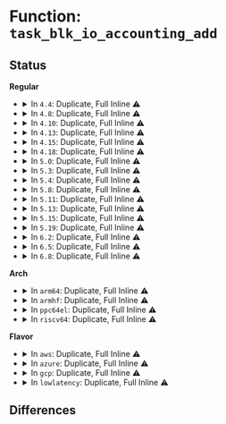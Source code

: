 # Function: <code>task_blk_io_accounting_add</code>

## Status
<b>Regular</b>
<ul>
<li>
<details>
<summary>In <code>4.4</code>: Duplicate, Full Inline ⚠️</summary>

**Collision:** Static Duplication

**Inline:** Full

**Transformation:** False

**Instances:**

```
In kernel/exit.c (ffffffff810825f4)
Location: include/linux/task_io_accounting_ops.h:48
Inline: True
Inline callers:
  - kernel/exit.c:release_task
  - kernel/exit.c:wait_consider_task
  - kernel/exit.c:wait_consider_task
```
```
In fs/proc/base.c (ffffffff8127b320)
Location: include/linux/task_io_accounting_ops.h:48
Inline: True
Inline callers:
  - fs/proc/base.c:do_io_accounting
  - fs/proc/base.c:do_io_accounting
```
</details>
</li>
<li>
<details>
<summary>In <code>4.8</code>: Duplicate, Full Inline ⚠️</summary>

**Collision:** Static Duplication

**Inline:** Full

**Transformation:** False

**Instances:**

```
In kernel/exit.c (ffffffff8108628c)
Location: include/linux/task_io_accounting_ops.h:48
Inline: True
Inline callers:
  - kernel/exit.c:wait_consider_task
  - kernel/exit.c:wait_consider_task
  - kernel/exit.c:release_task
```
```
In fs/proc/base.c (ffffffff812a7e20)
Location: include/linux/task_io_accounting_ops.h:48
Inline: True
Inline callers:
  - fs/proc/base.c:do_io_accounting
  - fs/proc/base.c:do_io_accounting
```
</details>
</li>
<li>
<details>
<summary>In <code>4.10</code>: Duplicate, Full Inline ⚠️</summary>

**Collision:** Static Duplication

**Inline:** Full

**Transformation:** False

**Instances:**

```
In kernel/exit.c (ffffffff8108b1fc)
Location: include/linux/task_io_accounting_ops.h:48
Inline: True
Inline callers:
  - kernel/exit.c:wait_consider_task
  - kernel/exit.c:wait_consider_task
  - kernel/exit.c:release_task
```
```
In fs/proc/base.c (ffffffff812bd700)
Location: include/linux/task_io_accounting_ops.h:48
Inline: True
Inline callers:
  - fs/proc/base.c:do_io_accounting
  - fs/proc/base.c:do_io_accounting
```
</details>
</li>
<li>
<details>
<summary>In <code>4.13</code>: Duplicate, Full Inline ⚠️</summary>

**Collision:** Static Duplication

**Inline:** Full

**Transformation:** False

**Instances:**

```
In kernel/exit.c (ffffffff81087f81)
Location: include/linux/task_io_accounting_ops.h:48
Inline: True
Inline callers:
  - kernel/exit.c:wait_consider_task
  - kernel/exit.c:wait_consider_task
  - kernel/exit.c:release_task
```
```
In fs/proc/base.c (ffffffff812ca68c)
Location: include/linux/task_io_accounting_ops.h:48
Inline: True
Inline callers:
  - fs/proc/base.c:do_io_accounting
  - fs/proc/base.c:do_io_accounting
```
</details>
</li>
<li>
<details>
<summary>In <code>4.15</code>: Duplicate, Full Inline ⚠️</summary>

**Collision:** Static Duplication

**Inline:** Full

**Transformation:** False

**Instances:**

```
In kernel/exit.c (ffffffff8108ed0c)
Location: include/linux/task_io_accounting_ops.h:49
Inline: True
Inline callers:
  - kernel/exit.c:wait_consider_task
  - kernel/exit.c:wait_consider_task
  - kernel/exit.c:release_task
```
```
In fs/proc/base.c (ffffffff812eef1c)
Location: include/linux/task_io_accounting_ops.h:49
Inline: True
Inline callers:
  - fs/proc/base.c:do_io_accounting
  - fs/proc/base.c:do_io_accounting
```
</details>
</li>
<li>
<details>
<summary>In <code>4.18</code>: Duplicate, Full Inline ⚠️</summary>

**Collision:** Static Duplication

**Inline:** Full

**Transformation:** False

**Instances:**

```
In kernel/exit.c (ffffffff81092807)
Location: include/linux/task_io_accounting_ops.h:49
Inline: True
Inline callers:
  - kernel/exit.c:wait_consider_task
  - kernel/exit.c:wait_consider_task
```
```
In fs/proc/base.c (ffffffff8131bfe5)
Location: include/linux/task_io_accounting_ops.h:49
Inline: True
Inline callers:
  - fs/proc/base.c:do_io_accounting
  - fs/proc/base.c:do_io_accounting
```
</details>
</li>
<li>
<details>
<summary>In <code>5.0</code>: Duplicate, Full Inline ⚠️</summary>

**Collision:** Static Duplication

**Inline:** Full

**Transformation:** False

**Instances:**

```
In kernel/exit.c (ffffffff8109aaeb)
Location: include/linux/task_io_accounting_ops.h:49
Inline: True
Inline callers:
  - kernel/exit.c:wait_consider_task
  - kernel/exit.c:wait_consider_task
```
```
In fs/proc/base.c (ffffffff81333195)
Location: include/linux/task_io_accounting_ops.h:49
Inline: True
Inline callers:
  - fs/proc/base.c:do_io_accounting
  - fs/proc/base.c:do_io_accounting
```
</details>
</li>
<li>
<details>
<summary>In <code>5.3</code>: Duplicate, Full Inline ⚠️</summary>

**Collision:** Static Duplication

**Inline:** Full

**Transformation:** False

**Instances:**

```
In kernel/exit.c (ffffffff8109ed60)
Location: include/linux/task_io_accounting_ops.h:49
Inline: True
Inline callers:
  - kernel/exit.c:wait_task_zombie
  - kernel/exit.c:wait_task_zombie
  - kernel/exit.c:release_task
```
```
In fs/proc/base.c (ffffffff8135b0ed)
Location: include/linux/task_io_accounting_ops.h:49
Inline: True
Inline callers:
  - fs/proc/base.c:do_io_accounting
  - fs/proc/base.c:do_io_accounting
```
</details>
</li>
<li>
<details>
<summary>In <code>5.4</code>: Duplicate, Full Inline ⚠️</summary>

**Collision:** Static Duplication

**Inline:** Full

**Transformation:** False

**Instances:**

```
In kernel/exit.c (ffffffff810a52f0)
Location: include/linux/task_io_accounting_ops.h:49
Inline: True
Inline callers:
  - kernel/exit.c:wait_task_zombie
  - kernel/exit.c:wait_task_zombie
  - kernel/exit.c:release_task
```
```
In fs/proc/base.c (ffffffff813732fd)
Location: include/linux/task_io_accounting_ops.h:49
Inline: True
Inline callers:
  - fs/proc/base.c:do_io_accounting
  - fs/proc/base.c:do_io_accounting
```
</details>
</li>
<li>
<details>
<summary>In <code>5.8</code>: Duplicate, Full Inline ⚠️</summary>

**Collision:** Static Duplication

**Inline:** Full

**Transformation:** False

**Instances:**

```
In kernel/exit.c (ffffffff810ad046)
Location: include/linux/task_io_accounting_ops.h:49
Inline: True
Inline callers:
  - kernel/exit.c:wait_task_zombie
  - kernel/exit.c:wait_task_zombie
  - kernel/exit.c:__exit_signal
```
```
In fs/proc/base.c (ffffffff813bb59d)
Location: include/linux/task_io_accounting_ops.h:49
Inline: True
Inline callers:
  - fs/proc/base.c:do_io_accounting
  - fs/proc/base.c:do_io_accounting
```
</details>
</li>
<li>
<details>
<summary>In <code>5.11</code>: Duplicate, Full Inline ⚠️</summary>

**Collision:** Static Duplication

**Inline:** Full

**Transformation:** False

**Instances:**

```
In kernel/exit.c (ffffffff810a870f)
Location: include/linux/task_io_accounting_ops.h:49
Inline: True
Inline callers:
  - kernel/exit.c:wait_task_zombie
  - kernel/exit.c:wait_task_zombie
  - kernel/exit.c:__exit_signal
```
```
In fs/proc/base.c (ffffffff813cd12d)
Location: include/linux/task_io_accounting_ops.h:49
Inline: True
Inline callers:
  - fs/proc/base.c:do_io_accounting
  - fs/proc/base.c:do_io_accounting
```
</details>
</li>
<li>
<details>
<summary>In <code>5.13</code>: Duplicate, Full Inline ⚠️</summary>

**Collision:** Static Duplication

**Inline:** Full

**Transformation:** False

**Instances:**

```
In kernel/exit.c (ffffffff810a95c6)
Location: include/linux/task_io_accounting_ops.h:49
Inline: True
Inline callers:
  - kernel/exit.c:wait_task_zombie
  - kernel/exit.c:wait_task_zombie
  - kernel/exit.c:__exit_signal
```
```
In fs/proc/base.c (ffffffff813d3ffd)
Location: include/linux/task_io_accounting_ops.h:49
Inline: True
Inline callers:
  - fs/proc/base.c:do_io_accounting
  - fs/proc/base.c:do_io_accounting
```
</details>
</li>
<li>
<details>
<summary>In <code>5.15</code>: Duplicate, Full Inline ⚠️</summary>

**Collision:** Static Duplication

**Inline:** Full

**Transformation:** False

**Instances:**

```
In kernel/exit.c (ffffffff810bb0b6)
Location: include/linux/task_io_accounting_ops.h:49
Inline: True
Inline callers:
  - kernel/exit.c:wait_task_zombie
  - kernel/exit.c:wait_task_zombie
  - kernel/exit.c:__exit_signal
```
```
In fs/proc/base.c (ffffffff8142570d)
Location: include/linux/task_io_accounting_ops.h:49
Inline: True
Inline callers:
  - fs/proc/base.c:do_io_accounting
  - fs/proc/base.c:do_io_accounting
```
</details>
</li>
<li>
<details>
<summary>In <code>5.19</code>: Duplicate, Full Inline ⚠️</summary>

**Collision:** Static Duplication

**Inline:** Full

**Transformation:** False

**Instances:**

```
In kernel/exit.c (ffffffff810d1a82)
Location: include/linux/task_io_accounting_ops.h:49
Inline: True
Inline callers:
  - kernel/exit.c:wait_task_zombie
  - kernel/exit.c:wait_task_zombie
  - kernel/exit.c:__exit_signal
```
```
In fs/proc/base.c (ffffffff8149ea80)
Location: include/linux/task_io_accounting_ops.h:49
Inline: True
Inline callers:
  - fs/proc/base.c:do_io_accounting
  - fs/proc/base.c:do_io_accounting
```
</details>
</li>
<li>
<details>
<summary>In <code>6.2</code>: Duplicate, Full Inline ⚠️</summary>

**Collision:** Static Duplication

**Inline:** Full

**Transformation:** False

**Instances:**

```
In kernel/exit.c (ffffffff810f04d2)
Location: include/linux/task_io_accounting_ops.h:49
Inline: True
Inline callers:
  - kernel/exit.c:wait_task_zombie
  - kernel/exit.c:wait_task_zombie
  - kernel/exit.c:__exit_signal
```
```
In fs/proc/base.c (ffffffff815337a0)
Location: include/linux/task_io_accounting_ops.h:49
Inline: True
Inline callers:
  - fs/proc/base.c:do_io_accounting
  - fs/proc/base.c:do_io_accounting
```
</details>
</li>
<li>
<details>
<summary>In <code>6.5</code>: Duplicate, Full Inline ⚠️</summary>

**Collision:** Static Duplication

**Inline:** Full

**Transformation:** False

**Instances:**

```
In kernel/exit.c (ffffffff810fc492)
Location: include/linux/task_io_accounting_ops.h:49
Inline: True
Inline callers:
  - kernel/exit.c:wait_task_zombie
  - kernel/exit.c:wait_task_zombie
  - kernel/exit.c:__exit_signal
```
```
In fs/proc/base.c (ffffffff8156b990)
Location: include/linux/task_io_accounting_ops.h:49
Inline: True
Inline callers:
  - fs/proc/base.c:do_io_accounting
  - fs/proc/base.c:do_io_accounting
```
</details>
</li>
<li>
<details>
<summary>In <code>6.8</code>: Duplicate, Full Inline ⚠️</summary>

**Collision:** Static Duplication

**Inline:** Full

**Transformation:** False

**Instances:**

```
In kernel/exit.c (ffffffff81105b9b)
Location: include/linux/task_io_accounting_ops.h:49
Inline: True
Inline callers:
  - kernel/exit.c:wait_task_zombie
  - kernel/exit.c:wait_task_zombie
  - kernel/exit.c:__exit_signal
```
```
In fs/proc/base.c (ffffffff815a3145)
Location: include/linux/task_io_accounting_ops.h:49
Inline: True
Inline callers:
  - fs/proc/base.c:do_io_accounting
```
</details>
</li>
</ul>
<b>Arch</b>
<ul>
<li>
<details>
<summary>In <code>arm64</code>: Duplicate, Full Inline ⚠️</summary>

**Collision:** Static Duplication

**Inline:** Full

**Transformation:** False

**Instances:**

```
In kernel/exit.c (ffff8000100fb23c)
Location: include/linux/task_io_accounting_ops.h:49
Inline: True
Inline callers:
  - kernel/exit.c:wait_task_zombie
  - kernel/exit.c:wait_task_zombie
  - kernel/exit.c:release_task
```
```
In fs/proc/base.c (ffff80001043d884)
Location: include/linux/task_io_accounting_ops.h:49
Inline: True
Inline callers:
  - fs/proc/base.c:do_io_accounting
```
</details>
</li>
<li>
<details>
<summary>In <code>armhf</code>: Duplicate, Full Inline ⚠️</summary>

**Collision:** Static Duplication

**Inline:** Full

**Transformation:** False

**Instances:**

```
In kernel/exit.c (c035919c)
Location: include/linux/task_io_accounting_ops.h:49
Inline: True
Inline callers:
  - kernel/exit.c:wait_task_zombie
  - kernel/exit.c:wait_task_zombie
  - kernel/exit.c:release_task
```
```
In fs/proc/base.c (c0603944)
Location: include/linux/task_io_accounting_ops.h:49
Inline: True
Inline callers:
  - fs/proc/base.c:do_io_accounting
  - fs/proc/base.c:do_io_accounting
```
</details>
</li>
<li>
<details>
<summary>In <code>ppc64el</code>: Duplicate, Full Inline ⚠️</summary>

**Collision:** Static Duplication

**Inline:** Full

**Transformation:** False

**Instances:**

```
In kernel/exit.c (c00000000014267c)
Location: include/linux/task_io_accounting_ops.h:49
Inline: True
Inline callers:
  - kernel/exit.c:wait_task_zombie
  - kernel/exit.c:wait_task_zombie
  - kernel/exit.c:release_task
```
```
In fs/proc/base.c (c000000000551d34)
Location: include/linux/task_io_accounting_ops.h:49
Inline: True
Inline callers:
  - fs/proc/base.c:do_io_accounting
  - fs/proc/base.c:do_io_accounting
```
</details>
</li>
<li>
<details>
<summary>In <code>riscv64</code>: Duplicate, Full Inline ⚠️</summary>

**Collision:** Static Duplication

**Inline:** Full

**Transformation:** False

**Instances:**

```
In kernel/exit.c (ffffffe0000c4e82)
Location: include/linux/task_io_accounting_ops.h:49
Inline: True
Inline callers:
  - kernel/exit.c:wait_task_zombie
  - kernel/exit.c:wait_task_zombie
  - kernel/exit.c:release_task
```
```
In fs/proc/base.c (ffffffe0002d6a30)
Location: include/linux/task_io_accounting_ops.h:49
Inline: True
Inline callers:
  - fs/proc/base.c:do_io_accounting
  - fs/proc/base.c:do_io_accounting
```
</details>
</li>
</ul>
<b>Flavor</b>
<ul>
<li>
<details>
<summary>In <code>aws</code>: Duplicate, Full Inline ⚠️</summary>

**Collision:** Static Duplication

**Inline:** Full

**Transformation:** False

**Instances:**

```
In kernel/exit.c (ffffffff8109ec10)
Location: include/linux/task_io_accounting_ops.h:49
Inline: True
Inline callers:
  - kernel/exit.c:wait_task_zombie
  - kernel/exit.c:wait_task_zombie
  - kernel/exit.c:release_task
```
```
In fs/proc/base.c (ffffffff8136b8dd)
Location: include/linux/task_io_accounting_ops.h:49
Inline: True
Inline callers:
  - fs/proc/base.c:do_io_accounting
  - fs/proc/base.c:do_io_accounting
```
</details>
</li>
<li>
<details>
<summary>In <code>azure</code>: Duplicate, Full Inline ⚠️</summary>

**Collision:** Static Duplication

**Inline:** Full

**Transformation:** False

**Instances:**

```
In kernel/exit.c (ffffffff8108d653)
Location: include/linux/task_io_accounting_ops.h:49
Inline: True
Inline callers:
  - kernel/exit.c:wait_task_zombie
  - kernel/exit.c:wait_task_zombie
  - kernel/exit.c:release_task
```
```
In fs/proc/base.c (ffffffff8135c36d)
Location: include/linux/task_io_accounting_ops.h:49
Inline: True
Inline callers:
  - fs/proc/base.c:do_io_accounting
  - fs/proc/base.c:do_io_accounting
```
</details>
</li>
<li>
<details>
<summary>In <code>gcp</code>: Duplicate, Full Inline ⚠️</summary>

**Collision:** Static Duplication

**Inline:** Full

**Transformation:** False

**Instances:**

```
In kernel/exit.c (ffffffff8109ebc0)
Location: include/linux/task_io_accounting_ops.h:49
Inline: True
Inline callers:
  - kernel/exit.c:wait_task_zombie
  - kernel/exit.c:wait_task_zombie
  - kernel/exit.c:release_task
```
```
In fs/proc/base.c (ffffffff813693ad)
Location: include/linux/task_io_accounting_ops.h:49
Inline: True
Inline callers:
  - fs/proc/base.c:do_io_accounting
  - fs/proc/base.c:do_io_accounting
```
</details>
</li>
<li>
<details>
<summary>In <code>lowlatency</code>: Duplicate, Full Inline ⚠️</summary>

**Collision:** Static Duplication

**Inline:** Full

**Transformation:** False

**Instances:**

```
In kernel/exit.c (ffffffff810a6ade)
Location: include/linux/task_io_accounting_ops.h:49
Inline: True
Inline callers:
  - kernel/exit.c:wait_task_zombie
  - kernel/exit.c:wait_task_zombie
  - kernel/exit.c:release_task
```
```
In fs/proc/base.c (ffffffff8137cc1d)
Location: include/linux/task_io_accounting_ops.h:49
Inline: True
Inline callers:
  - fs/proc/base.c:do_io_accounting
  - fs/proc/base.c:do_io_accounting
```
</details>
</li>
</ul>

## Differences
